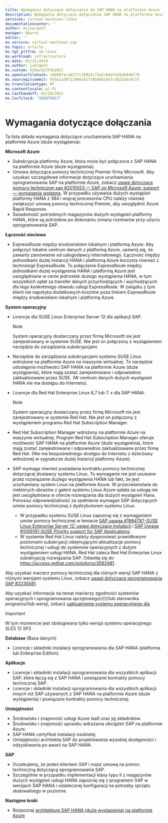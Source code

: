 ```yaml
---
title: Wymagania dotyczące dołączania do SAP HANA na platformie Azure (duże wystąpienia) | Microsoft Docs
description: Wymagania dotyczące dołączania SAP HANA na platformie Azure (duże wystąpienia).
services: virtual-machines-linux
documentationcenter: ''
author: msjuergent
manager: bburns
editor: ''
ms.service: virtual-machines-sap
ms.topic: article
ms.tgt_pltfrm: vm-linux
ms.workload: infrastructure
ms.date: 01/31/2019
ms.author: juergent
ms.custom: H1Hack27Feb2017
ms.openlocfilehash: 16608facab27fc18924cf3a5c6da7e35db048f76
ms.sourcegitcommit: 910a1a38711966cb171050db245fc3b22abc8c5f
ms.translationtype: MT
ms.contentlocale: pl-PL
ms.lasthandoff: 03/20/2021
ms.locfileid: "101675617"
---
```

# <a name="onboarding-requirements"></a>Wymagania dotyczące dołączania

Ta lista składa wymagania dotyczące uruchamiania SAP HANA na platformie Azure (duże wystąpienia).

**Microsoft Azure**

- Subskrypcja platformy Azure, która może być połączona z SAP HANA na platformie Azure (duże wystąpienia).
- Umowa dotycząca pomocy technicznej Premier firmy Microsoft. Aby uzyskać szczegółowe informacje dotyczące uruchamiania oprogramowania SAP na platformie Azure, zobacz [uwagi dotyczące pomocy technicznej sap #2015553 — SAP on Microsoft Azure: support — wymagania wstępne](https://launchpad.support.sap.com/#/notes/2015553). W przypadku używania dużych wystąpień platformy HANA z 384 i więcej procesorów CPU należy również zwiększyć umowę pomocy technicznej Premier, aby uwzględnić Azure Rapid Response.
- Świadomość potrzebnych magazynów dużych wystąpień platformy HANA, które są potrzebne po dokonaniu zmiany rozmiarów przy użyciu oprogramowania SAP.

**Łączność sieciowa**

- ExpressRoute między środowiskiem lokalnym i platformą Azure: Aby połączyć lokalne centrum danych z platformą Azure, upewnij się, że zawarto zamówienie od usługodawcy internetowego. Łączność między jednostkami dużej instancji HANA i platformą Azure korzysta również z technologii ExpressRoute. To połączenie ExpressRoute między jednostkami dużej wystąpienia HANA i platformą Azure jest uwzględniane w cenie jednostek dużego wystąpienia HANA, w tym wszystkich opłat za transfer danych przychodzących i wychodzących dla tego konkretnego obwodu usługi ExpressRoute. W związku z tym klient nie napotyka dodatkowych kosztów poza linkiem ExpressRoute między środowiskiem lokalnym i platformą Azure.

**System operacyjny**

- Licencje dla SUSE Linux Enterprise Server 12 dla aplikacji SAP.

   > [!NOTE] 
   > System operacyjny dostarczany przez firmę Microsoft nie jest zarejestrowany w systemie SUSE. Nie jest on połączony z wystąpieniem narzędzia do zarządzania subskrypcjami.

- Narzędzie do zarządzania subskrypcjami systemu SUSE Linux wdrożone na platformie Azure na maszynie wirtualnej. To narzędzie udostępnia możliwości SAP HANA na platformie Azure (duże wystąpienia), które mają zostać zarejestrowane i odpowiednio zaktualizowane przez SUSE. (W centrum danych dużych wystąpień HANA nie ma dostępu do Internetu). 
- Licencje dla Red Hat Enterprise Linux 6,7 lub 7. x dla SAP HANA.

   > [!NOTE]
   > System operacyjny dostarczany przez firmę Microsoft nie jest zarejestrowany w systemie Red Hat. Nie jest on połączony z wystąpieniem programu Red Hat Subscription Manager.

- Red Hat Subscription Manager wdrożony na platformie Azure na maszynie wirtualnej. Program Red Hat Subscription Manager oferuje możliwość SAP HANA na platformie Azure (duże wystąpienia), które mają zostać zarejestrowane i odpowiednio zaktualizowane przez firmę Red Hat. (Nie ma bezpośredniego dostępu do Internetu z dzierżawy wdrożonej w sygnaturze dużej instancji platformy Azure).
- SAP wymaga również posiadania kontraktu pomocy technicznej dotyczącej dostawcy systemu Linux. To wymaganie nie jest usuwane przez rozwiązanie dużego wystąpienia HANA lub fakt, że jest uruchamiany system Linux na platformie Azure. W przeciwieństwie do niektórych obrazów z galerii systemu Linux Azure opłata za usługę *nie* jest uwzględniana w ofercie rozwiązania dla dużych wystąpień Hana. Ponosisz odpowiedzialność za spełnienie wymagań SAP dotyczących umów pomocy technicznej z dystrybutorem systemu Linux. 
   - W przypadku systemu SUSE Linux zapoznaj się z wymaganiami umów pomocy technicznej w temacie [SAP uwaga #1984787-SUSE Linux Enterprise Server 12: uwagi dotyczące instalacji](https://launchpad.support.sap.com/#/notes/1984787) i [SAP Uwaga #1056161-SUSE Priority support for SAP Applications](https://launchpad.support.sap.com/#/notes/1056161).
   - W systemie Red Hat Linux należy dysponować prawidłowymi poziomami subskrypcji obejmującymi aktualizacje pomocy technicznej i usługi do systemów operacyjnych z dużym wystąpieniem usługi HANA. Red Hat zaleca Red Hat Enterprise Linux subskrypcję rozwiązania SAP. Odwołaj się do https://access.redhat.com/solutions/3082481 . 

Aby uzyskać macierz pomocy technicznej dla różnych wersji SAP HANA z różnymi wersjami systemu Linux, zobacz [uwagi dotyczące oprogramowania SAP #2235581](https://launchpad.support.sap.com/#/notes/2235581).

Aby uzyskać informacje na temat macierzy zgodności systemów operacyjnych i oprogramowania sprzętowego//////lub sterownika programu//lub wersji, zobacz [uaktualnienie systemu operacyjnego dla](os-upgrade-hana-large-instance.md)


> [!IMPORTANT] 
> W tym momencie jest obsługiwana tylko wersja systemu operacyjnego SLES 12 SP2. 


**Database** (Baza danych)

- Licencje i składniki instalacji oprogramowania dla SAP HANA (platforma lub Enterprise Edition).

**Aplikacje**

- Licencje i składniki instalacji oprogramowania dla wszystkich aplikacji SAP, które łączą się z SAP HANA i powiązane kontrakty pomocy technicznej SAP.
- Licencje i składniki instalacji oprogramowania dla wszystkich aplikacji innych niż SAP używanych z SAP HANA na platformie Azure (duże wystąpienia) i powiązane kontrakty pomocy technicznej.

**Umiejętności**

- Środowisko i znajomość usługi Azure IaaS oraz jej składników.
- Środowisko i znajomość sposobu wdrażania obciążeń SAP na platformie Azure.
- SAP HANA certyfikat instalacji osobistej.
- Umiejętności architekta SAP do projektowania wysokiej dostępności i odzyskiwania po awarii na SAP HANA.

**SAP**

- Oczekujemy, że jesteś klientem SAP i masz umowę na pomoc techniczną dotyczącą oprogramowania SAP.
- Szczególnie w przypadku implementacji klasy typu II z magazynów dużych wystąpień usługi HANA zapoznaj się z programem SAP w wersjach SAP HANA i ostatecznej konfiguracji na potrzeby sprzętu skalowalnego w poziomie.

**Następne kroki**
- Rozpoznaj [architekturę SAP HANA (duże wystąpienia) na platformie Azure](hana-architecture.md)